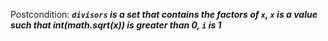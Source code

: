 Postcondition: ***`divisors` is a set that contains the factors of `x`, `x` is a value such that int(math.sqrt(x)) is greater than 0, `i` is 1***